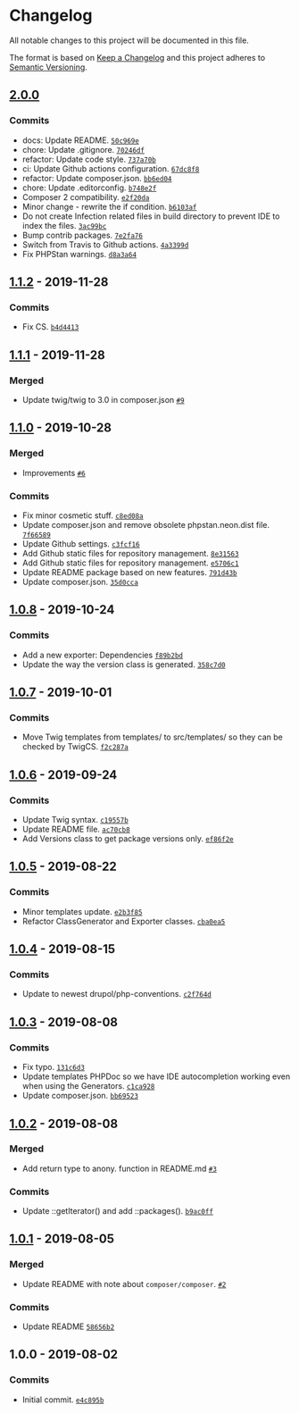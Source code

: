 # Changelog

All notable changes to this project will be documented in this file.

The format is based on [Keep a Changelog](https://keepachangelog.com/en/1.0.0/)
and this project adheres to [Semantic Versioning](https://semver.org/spec/v2.0.0.html).

## [2.0.0](https://github.com/drupol/composer-packages/compare/1.1.2...2.0.0)

### Commits

- docs: Update README. [`50c969e`](https://github.com/drupol/composer-packages/commit/50c969e45f35bd49175d57df625001c6cea4407a)
- chore: Update .gitignore. [`70246df`](https://github.com/drupol/composer-packages/commit/70246df3a755e805cf67f913762d4f618d388f68)
- refactor: Update code style. [`737a70b`](https://github.com/drupol/composer-packages/commit/737a70bda248703cbbff1b7b0d3218f27efb5fad)
- ci: Update Github actions configuration. [`67dc8f8`](https://github.com/drupol/composer-packages/commit/67dc8f805b59c454cdd982a52cd05474de8a9d86)
- refactor: Update composer.json. [`bb6ed04`](https://github.com/drupol/composer-packages/commit/bb6ed04518bff64a73b07f1b1a50612d8c1c03f6)
- chore: Update .editorconfig. [`b748e2f`](https://github.com/drupol/composer-packages/commit/b748e2f948f7b4881cc35f692897dfbb9ea6547d)
- Composer 2 compatibility. [`e2f20da`](https://github.com/drupol/composer-packages/commit/e2f20daaacacf7a080bae602c2b979750a996173)
- Minor change - rewrite the if condition. [`b6103af`](https://github.com/drupol/composer-packages/commit/b6103af63eac83278fae8ccbc37e1a5ff6f0dbd8)
- Do not create Infection related files in build directory to prevent IDE to index the files. [`3ac99bc`](https://github.com/drupol/composer-packages/commit/3ac99bced9793a0b24628ae7f0dd1c86edba6a2b)
- Bump contrib packages. [`7e2fa76`](https://github.com/drupol/composer-packages/commit/7e2fa76035c1bcdd4345aba0405dc83091d196e1)
- Switch from Travis to Github actions. [`4a3399d`](https://github.com/drupol/composer-packages/commit/4a3399d7a8185decccc9a5f06bf162654886ee03)
- Fix PHPStan warnings. [`d8a3a64`](https://github.com/drupol/composer-packages/commit/d8a3a6443f8fff829b060fd4a45977db6469da2d)

## [1.1.2](https://github.com/drupol/composer-packages/compare/1.1.1...1.1.2) - 2019-11-28

### Commits

- Fix CS. [`b4d4413`](https://github.com/drupol/composer-packages/commit/b4d4413e8b8fca550fe96198498ed9fc1813dce8)

## [1.1.1](https://github.com/drupol/composer-packages/compare/1.1.0...1.1.1) - 2019-11-28

### Merged

- Update twig/twig to 3.0 in composer.json [`#9`](https://github.com/drupol/composer-packages/pull/9)

## [1.1.0](https://github.com/drupol/composer-packages/compare/1.0.8...1.1.0) - 2019-10-28

### Merged

- Improvements [`#6`](https://github.com/drupol/composer-packages/pull/6)

### Commits

- Fix minor cosmetic stuff. [`c8ed08a`](https://github.com/drupol/composer-packages/commit/c8ed08ac10eac99cdaa0751f9fed430af59d4eb8)
- Update composer.json and remove obsolete phpstan.neon.dist file. [`7f66589`](https://github.com/drupol/composer-packages/commit/7f66589ef301c62f8440dbf515c74854ad45e802)
- Update Github settings. [`c3fcf16`](https://github.com/drupol/composer-packages/commit/c3fcf168b4440b9e0b9c6b0b19d0275bbfed595b)
- Add Github static files for repository management. [`8e31563`](https://github.com/drupol/composer-packages/commit/8e31563230fa6afa4700cc1a5500a06f89f0d6fa)
- Add Github static files for repository management. [`e5706c1`](https://github.com/drupol/composer-packages/commit/e5706c10e39953f235600be0e43be7c3478c8a74)
- Update README package based on new features. [`791d43b`](https://github.com/drupol/composer-packages/commit/791d43b5c7baa9f6b37c20199f344e792eaa902c)
- Update composer.json. [`35d0cca`](https://github.com/drupol/composer-packages/commit/35d0ccadbab992d9920a035483241fa697c35f09)

## [1.0.8](https://github.com/drupol/composer-packages/compare/1.0.7...1.0.8) - 2019-10-24

### Commits

- Add a new exporter: Dependencies [`f89b2bd`](https://github.com/drupol/composer-packages/commit/f89b2bdfa1c87393431b53f5f270492839d07a39)
- Update the way the version class is generated. [`358c7d0`](https://github.com/drupol/composer-packages/commit/358c7d0751c6f4ce3c5a88464bd5ad7c0e2dfbe7)

## [1.0.7](https://github.com/drupol/composer-packages/compare/1.0.6...1.0.7) - 2019-10-01

### Commits

- Move Twig templates from templates/ to src/templates/ so they can be checked by TwigCS. [`f2c287a`](https://github.com/drupol/composer-packages/commit/f2c287a8048d66d060357ef43dec44d1b691f840)

## [1.0.6](https://github.com/drupol/composer-packages/compare/1.0.5...1.0.6) - 2019-09-24

### Commits

- Update Twig syntax. [`c19557b`](https://github.com/drupol/composer-packages/commit/c19557b37e2be8e049d960d20e96c33e37769f82)
- Update README file. [`ac70cb8`](https://github.com/drupol/composer-packages/commit/ac70cb8ff758a216d6a21abba95d771d0a669958)
- Add Versions class to get package versions only. [`ef86f2e`](https://github.com/drupol/composer-packages/commit/ef86f2e9625709d5f048e650826b2aa80505486e)

## [1.0.5](https://github.com/drupol/composer-packages/compare/1.0.4...1.0.5) - 2019-08-22

### Commits

- Minor templates update. [`e2b3f85`](https://github.com/drupol/composer-packages/commit/e2b3f85dd471744414dea232e3a25a906b3ed895)
- Refactor ClassGenerator and Exporter classes. [`cba0ea5`](https://github.com/drupol/composer-packages/commit/cba0ea581e34a211aba472f32164cf240ab002de)

## [1.0.4](https://github.com/drupol/composer-packages/compare/1.0.3...1.0.4) - 2019-08-15

### Commits

- Update to newest drupol/php-conventions. [`c2f764d`](https://github.com/drupol/composer-packages/commit/c2f764db73c791360f03e961b40f7e6349b767d3)

## [1.0.3](https://github.com/drupol/composer-packages/compare/1.0.2...1.0.3) - 2019-08-08

### Commits

- Fix typo. [`131c6d3`](https://github.com/drupol/composer-packages/commit/131c6d3b9f899b67b38b8d7770fc7940a4eb54f4)
- Update templates PHPDoc so we have IDE autocompletion working even when using the Generators. [`c1ca928`](https://github.com/drupol/composer-packages/commit/c1ca928c655f18a11d312e33b0744b746bb4c48e)
- Update composer.json. [`bb69523`](https://github.com/drupol/composer-packages/commit/bb6952376381bb9f376e6a77216f169ea69c52be)

## [1.0.2](https://github.com/drupol/composer-packages/compare/1.0.1...1.0.2) - 2019-08-08

### Merged

- Add return type to anony. function in README.md [`#3`](https://github.com/drupol/composer-packages/pull/3)

### Commits

- Update ::getIterator() and add ::packages(). [`b9ac0ff`](https://github.com/drupol/composer-packages/commit/b9ac0ff880e46f5ec0de9335293032b28dd2ea7b)

## [1.0.1](https://github.com/drupol/composer-packages/compare/1.0.0...1.0.1) - 2019-08-05

### Merged

- Update README with note about `composer/composer`. [`#2`](https://github.com/drupol/composer-packages/pull/2)

### Commits

- Update README [`58656b2`](https://github.com/drupol/composer-packages/commit/58656b2fa78f9e35af5923c69ec93ff02f8e3e97)

## 1.0.0 - 2019-08-02

### Commits

- Initial commit. [`e4c895b`](https://github.com/drupol/composer-packages/commit/e4c895b001c65442c8e9f43bbd47eb578b94bc89)
